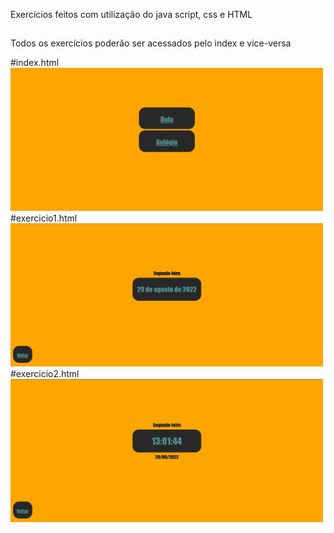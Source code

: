 Exercícios feitos com utilização do java script, css e HTML
##
Todos os exercícios poderão ser acessados pelo index e vice-versa

#index.html
<img src="zfotoindex.png" width='500'>
#exercicio1.html
<img src="zfotoex1.png" width='500'>
#exercicio2.html
<img src="zfotoex2.png" width='500'>
